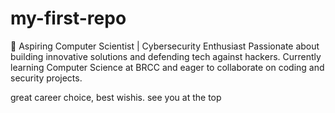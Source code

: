 # my-first-repo
🚀 Aspiring Computer Scientist | Cybersecurity Enthusiast Passionate about building innovative solutions and defending tech against hackers. Currently learning Computer Science at BRCC and eager to collaborate on coding and security projects.

great career choice, best wishis. see you at the top
